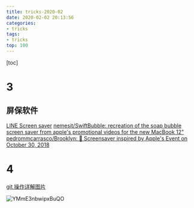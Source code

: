 ```yaml
---
title: tricks-2020-02
date: 2020-02-02 20:13:56
categories:
- tricks
tags:
- tricks
top: 100
---
```


[toc]

<!--more-->



# 3

## 屏保软件

[LINE Screen saver](https://line.me/en/download/screen-saver)
[nemesit/SwiftBubble: recreation of the soap bubble screen saver from apple's promotional videos for the new MacBook 12"](https://github.com/nemesit/SwiftBubble)
[pedrommcarrasco/Brooklyn: 🍎 Screensaver inspired by Apple's Event on October 30, 2018](https://github.com/pedrommcarrasco/Brooklyn)

# 4

[git 操作详解图片](https://upload-images.jianshu.io/upload_images/1965895-252bb9858dfe83d2.jpg)

![YMmE3nbwipxBuQO](https://i.loli.net/2020/02/04/YMmE3nbwipxBuQO.jpg)